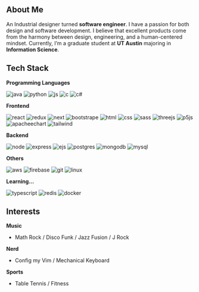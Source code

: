 ## About Me

An Industrial designer turned **software engineer**. I have a passion for both design and software development. I believe that excellent products come from the harmony between design, engineering, and a human-centered mindset. Currently, I’m a graduate student at **UT Austin** majoring in **Information Science**.


## Tech Stack

**Programming Languages**

![java](https://img.shields.io/badge/-java-black?logo=java&style=for-the-badge&color=red)
![python](https://img.shields.io/badge/-python-black?logo=python&style=for-the-badge&logoColor=white&color=blue)
![js](https://img.shields.io/badge/-Javascript-black?logo=javascript&style=for-the-badge&&color=grey)
![c](https://img.shields.io/badge/-c-black?logo=c&style=for-the-badge&logoColor=darkblue&color=darkgrey)
![c#](https://img.shields.io/badge/-csharp-black?logo=csharp&style=for-the-badge&logoColor=white&color=blue)

**Frontend**

![react](https://img.shields.io/badge/-ReactJS-black?logo=react&style=for-the-badge&color=darkblue)
![redux](https://img.shields.io/badge/-Redux-black?logo=redux&style=for-the-badge&color=blue)
![next](https://img.shields.io/badge/-NextJS-black?logo=Next.js&style=for-the-badge&color=lightgray)
![bootstrape](https://img.shields.io/badge/-Bootstrap-black?logo=bootstrap&style=for-the-badge&color=white)
![html](https://img.shields.io/badge/-html-black?logo=html5&style=for-the-badge&color=darkred)
![css](https://img.shields.io/badge/-css3-black?logo=css3&style=for-the-badge&color=blue)
![sass](https://img.shields.io/badge/-sass-black?logo=sass&style=for-the-badge&color=white)
![threejs](https://img.shields.io/badge/-threejs-black?logo=three.js&style=for-the-badge&color=gray)
![p5js](https://img.shields.io/badge/-p5js-black?logo=p5.js&style=for-the-badge&color=red)
![apacheechart](https://img.shields.io/badge/-apache_echarts-black?logo=apacheecharts&style=for-the-badge&logoColor=blue&color=white)
![tailwind](https://img.shields.io/badge/-tailwind_CSS-black?logo=tailwindcss&style=for-the-badge&logoColor=darkblue&color=skyblue)

**Backend**

![node](https://img.shields.io/badge/-NodeJS-black?logo=Node.js&style=for-the-badge&color=darkgreen)
![express](https://img.shields.io/badge/-ExpressJS-black?logo=express&style=for-the-badge&color=blue)
![ejs](https://img.shields.io/badge/-ejs-black?logo=ejs&style=for-the-badge&logoColor=white&color=yellow)
![postgres](https://img.shields.io/badge/-postgresql-black?logo=postgresql&style=for-the-badge&logoColor=white&color=blue)
![mongodb](https://img.shields.io/badge/-mongodb-black?logo=mongodb&style=for-the-badge&logoColor=white&color=darkgreen)
![mysql](https://img.shields.io/badge/-mysql-black?logo=mysql&style=for-the-badge&logoColor=white&color=gray)

**Others**

![aws](https://img.shields.io/badge/-aws-black?logo=amazonaws&style=for-the-badge&color=darkgreen)
![firebase](https://img.shields.io/badge/-firebase-black?logo=firebase&style=for-the-badge&logoColor=white&color=yellow)
![git](https://img.shields.io/badge/-git-black?logo=git&style=for-the-badge&logoColor=white&color=lightgray)
![linux](https://img.shields.io/badge/-linux-black?logo=linux&style=for-the-badge&logoColor=black&color=white)

**Learning...**

![typescript](https://img.shields.io/badge/-typescript-black?logo=typescript&style=for-the-badge&logoColor=white&color=blue)
![redis](https://img.shields.io/badge/-redis-black?logo=redis&style=for-the-badge&color=darkred)
![docker](https://img.shields.io/badge/-docker-black?logo=docker&style=for-the-badge&logoColor=white&color=darkblue)


## Interests

**Music**
- Math Rock / Disco Funk / Jazz Fusion / J Rock

**Nerd**
- Config my Vim / Mechanical Keyboard

**Sports**
- Table Tennis / Fitness

